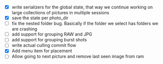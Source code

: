 - [x] write serializers for the global state, that way we continue working on large collections of pictures in multiple sessions
- [x] save the state per photo_dir
- [ ] fix the nested folder bug. Basically if the folder we select has folders we are crashing
- [ ] add support for grouping RAW and JPG
- [ ] add support for grouping burst shots
- [ ] write actual culling commit flow
- [x] Add menu item for placement
- [ ] Allow going to next picture and remove last seen image from ram